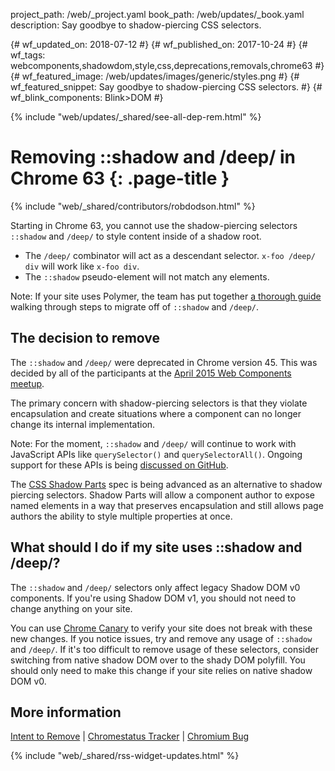 project_path: /web/_project.yaml book_path: /web/updates/_book.yaml description: Say goodbye to shadow-piercing CSS selectors.

{# wf_updated_on: 2018-07-12 #} {# wf_published_on: 2017-10-24 #} {# wf_tags: webcomponents,shadowdom,style,css,deprecations,removals,chrome63 #} {# wf_featured_image: /web/updates/images/generic/styles.png #} {# wf_featured_snippet: Say goodbye to shadow-piercing CSS selectors. #} {# wf_blink_components: Blink>DOM #}

{% include "web/updates/_shared/see-all-dep-rem.html" %}

# Removing ::shadow and /deep/ in Chrome 63 {: .page-title }

{% include "web/_shared/contributors/robdodson.html" %}

Starting in Chrome 63, you cannot use the shadow-piercing selectors `::shadow` and `/deep/` to style content inside of a shadow root.

- The `/deep/` combinator will act as a descendant selector. `x-foo /deep/ div` will work like `x-foo div`.
- The `::shadow` pseudo-element will not match any elements.

Note: If your site uses Polymer, the team has put together [a thorough guide](https://www.polymer-project.org/blog/2017-10-18-upcoming-changes.html) walking through steps to migrate off of `::shadow` and `/deep/`.

## The decision to remove

The `::shadow` and `/deep/` were deprecated in Chrome version 45. This was decided by all of the participants at the [April 2015 Web Components meetup](https://www.w3.org/wiki/Webapps/WebComponentsApril2015Meeting).

The primary concern with shadow-piercing selectors is that they violate encapsulation and create situations where a component can no longer change its internal implementation.

Note: For the moment, `::shadow` and `/deep/` will continue to work with JavaScript APIs like `querySelector()` and `querySelectorAll()`. Ongoing support for these APIs is being [discussed on GitHub](https://github.com/w3c/webcomponents/issues/78).

The [CSS Shadow Parts](https://tabatkins.github.io/specs/css-shadow-parts/) spec is being advanced as an alternative to shadow piercing selectors. Shadow Parts will allow a component author to expose named elements in a way that preserves encapsulation and still allows page authors the ability to style multiple properties at once.

## What should I do if my site uses ::shadow and /deep/?

The `::shadow` and `/deep/` selectors only affect legacy Shadow DOM v0 components. If you're using Shadow DOM v1, you should not need to change anything on your site.

You can use [Chrome Canary](https://www.google.com/chrome/browser/canary.html) to verify your site does not break with these new changes. If you notice issues, try and remove any usage of `::shadow` and `/deep/`. If it's too difficult to remove usage of these selectors, consider switching from native shadow DOM over to the shady DOM polyfill. You should only need to make this change if your site relies on native shadow DOM v0.

## More information

[Intent to Remove](https://groups.google.com/a/chromium.org/d/topic/blink-dev/HX5Y8Ykr5Ns/discussion) &#124; [Chromestatus Tracker](https://www.chromestatus.com/feature/6750456638341120) &#124; [Chromium Bug](https://bugs.chromium.org/p/chromium/issues/detail?id=489954)

{% include "web/_shared/rss-widget-updates.html" %}